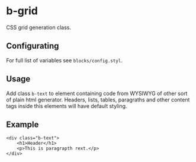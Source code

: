 b-grid
======

CSS grid generation class.

Configurating
-------------

For full list of variables see `blocks/config.styl`.


Usage
-----

Add class `b-text` to element containing code from WYSIWYG of other sort of plain html generator. Headers, lists, tables, paragraths and other content tags inside this elements will have default styling.

Example
-------

    <div class="b-text">
        <h1>Header</h1>
        <p>This is paragrapth rext.</p>
    </div>